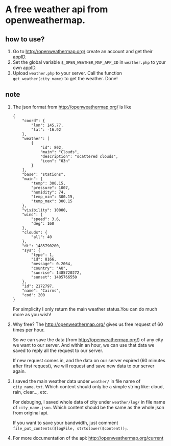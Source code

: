 # A free weather api from openweathermap.

## how to use?

1. Go to <a>http://openweathermap.org/</a> create an account and get their appID.
2. Set the global variable ```$_OPEN_WEATHER_MAP_APP_ID``` in ```weather.php``` to your own appID.
3. Upload ```weather.php``` to your server. Call the function ```get_weather(city_name)``` to get the weather. Done!

## note

1. The json format from <a>http://openweathermap.org/</a> is like

	```
	{
	    "coord": {
	        "lon": 145.77,
	        "lat": -16.92
	    },
	    "weather": [
	        {
	            "id": 802,
	            "main": "Clouds",
	            "description": "scattered clouds",
	            "icon": "03n"
	        }
	    ],
	    "base": "stations",
	    "main": {
	        "temp": 300.15,
	        "pressure": 1007,
	        "humidity": 74,
	        "temp_min": 300.15,
	        "temp_max": 300.15
	    },
	    "visibility": 10000,
	    "wind": {
	        "speed": 3.6,
	        "deg": 160
	    },
	    "clouds": {
	        "all": 40
	    },
	    "dt": 1485790200,
	    "sys": {
	        "type": 1,
	        "id": 8166,
	        "message": 0.2064,
	        "country": "AU",
	        "sunrise": 1485720272,
	        "sunset": 1485766550
	    },
	    "id": 2172797,
	    "name": "Cairns",
	    "cod": 200
	}
	```
	
	For simplicity I only return the main weather status.You can do much more as you wish!

2. Why free? The <a>http://openweathermap.org/</a> gives us free request of 60 times per hour.

	So we can save the data (from <a>http://openweathermap.org/</a>) of any city we want to our server. And within an hour, we can use that data we saved to reply all the request to our server.
  
	If new request comes in, and the data on our server expired (60 minutes after first request), we will request and save new data to our server again.
  
3. I saved the main weather data under ```weather/``` in file name of ```city_name.txt```. Which content should only be a simple string like: cloud, rain, clear..., etc.

	For debuging, I saved whole data of city under ```weather/log/``` in file name of ```city_name.json```. Which content should be the same as the whole json from original api.
	
	If you want to save your bandwidth, just comment ```file_put_contents($logFile, strtolower($content));```.

4. For more documentation of the api: <a>http://openweathermap.org/current</a>

